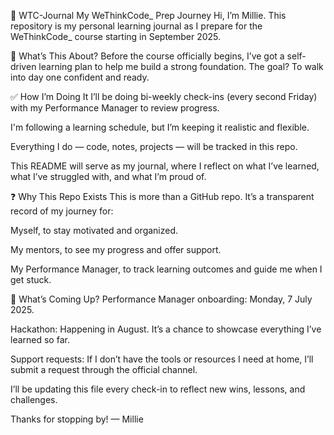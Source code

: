 🧠 WTC-Journal
My WeThinkCode_ Prep Journey
Hi, I’m Millie. This repository is my personal learning journal as I prepare for the WeThinkCode_ course starting in September 2025.

📌 What’s This About?
Before the course officially begins, I’ve got a self-driven learning plan to help me build a strong foundation. The goal? To walk into day one confident and ready.

✅ How I’m Doing It
I’ll be doing bi-weekly check-ins (every second Friday) with my Performance Manager to review progress.

I'm following a learning schedule, but I’m keeping it realistic and flexible.

Everything I do — code, notes, projects — will be tracked in this repo.

This README will serve as my journal, where I reflect on what I’ve learned, what I’ve struggled with, and what I’m proud of.

❓ Why This Repo Exists
This is more than a GitHub repo. It’s a transparent record of my journey for:

Myself, to stay motivated and organized.

My mentors, to see my progress and offer support.

My Performance Manager, to track learning outcomes and guide me when I get stuck.

📅 What’s Coming Up?
Performance Manager onboarding: Monday, 7 July 2025.

Hackathon: Happening in August. It’s a chance to showcase everything I’ve learned so far.

Support requests: If I don’t have the tools or resources I need at home, I’ll submit a request through the official channel.

I’ll be updating this file every check-in to reflect new wins, lessons, and challenges.

Thanks for stopping by!
— Millie

